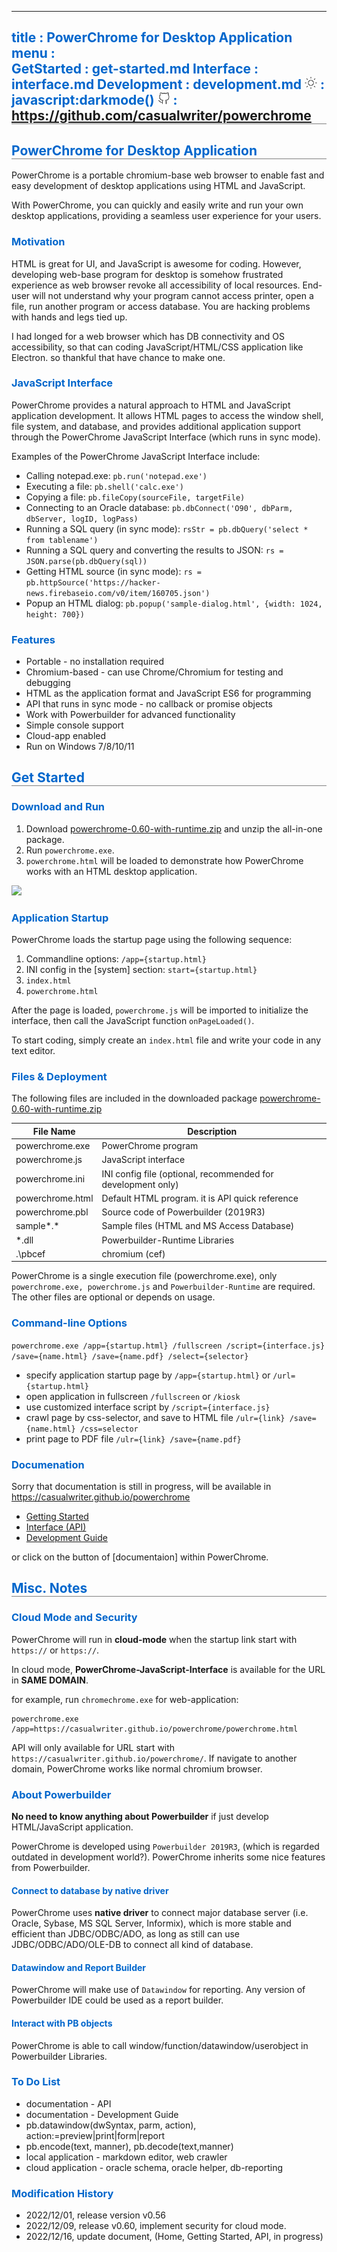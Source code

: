 -----------------------------------------------------------------------------
title     : PowerChrome for Desktop Application
menu      :    
  GetStarted   : get-started.md
  Interface    : interface.md
  Development  : development.md
  <img src='sun.svg' width=20>    : javascript:darkmode()
  <img src='github.svg' width=20> : https://github.com/casualwriter/powerchrome
-----------------------------------------------------------------------------
<style>
  .markdown   { max-width:900px; margin:auto }
  #header     { background: linear-gradient(to bottom right, #06c, #fc0) }
  #left-panel { background: linear-gradient(to bottom right, #eee, #888) } 
  h1, h2      { border-bottom:1px solid grey }
  h2, h3, h4  { color:#06c }
</style>
 
## PowerChrome for Desktop Application

PowerChrome is a portable chromium-base web browser to enable fast and easy development 
of desktop applications using HTML and JavaScript. 

With PowerChrome, you can quickly and easily write and run your own desktop applications, 
providing a seamless user experience for your users.

### Motivation

HTML is great for UI, and JavaScript is awesome for coding. However, developing web-base program 
for desktop is somehow frustrated experience as web browser revoke all accessibility of local 
resources. End-user will not understand why your program cannot access printer, open a file,
run another program or access database. You are hacking problems with hands and legs tied up. 

I had longed for a web browser which has DB connectivity and OS accessibility, so that can 
coding JavaScript/HTML/CSS application like Electron. so thankful that have chance to make one.

### JavaScript Interface

PowerChrome provides a natural approach to HTML and JavaScript application development. 
It allows HTML pages to access the window shell, file system, and database, and provides 
additional application support through the PowerChrome JavaScript Interface (which runs in sync mode).

Examples of the PowerChrome JavaScript Interface include:

* Calling notepad.exe: `pb.run('notepad.exe')`
* Executing a file: `pb.shell('calc.exe')`
* Copying a file: `pb.fileCopy(sourceFile, targetFile)`
* Connecting to an Oracle database: `pb.dbConnect('O90', dbParm, dbServer, logID, logPass)`
* Running a SQL query (in sync mode): `rsStr = pb.dbQuery('select * from tablename')`
* Running a SQL query and converting the results to JSON: `rs = JSON.parse(pb.dbQuery(sql))`
* Getting HTML source (in sync mode): `rs = pb.httpSource('https://hacker-news.firebaseio.com/v0/item/160705.json')`
* Popup an HTML dialog: `pb.popup('sample-dialog.html', {width: 1024, height: 700})`

### Features

* Portable - no installation required
* Chromium-based - can use Chrome/Chromium for testing and debugging
* HTML as the application format and JavaScript ES6 for programming
* API that runs in sync mode - no callback or promise objects
* Work with Powerbuilder for advanced functionality
* Simple console support
* Cloud-app enabled
* Run on Windows 7/8/10/11

## Get Started

### Download and Run

1. Download [powerchrome-0.60-with-runtime.zip](https://casualwriter.github.io/download/powerchrome-0.60-with-runtime.zip) and unzip the all-in-one package.
2. Run `powerchrome.exe`.
3. `powerchrome.html` will be loaded to demonstrate how PowerChrome works with an HTML desktop application.

![](https://casualwriter.github.io/powerchrome/powerchrome.jpg)


### Application Startup

PowerChrome loads the startup page using the following sequence:

1. Commandline options: `/app={startup.html}`
1. INI config in the [system] section: `start={startup.html}`
1. `index.html`
1. `powerchrome.html`

After the page is loaded, `powerchrome.js` will be imported to initialize the interface, 
then call the JavaScript function `onPageLoaded()`.

To start coding, simply create an `index.html` file and write your code in any text editor.


### Files & Deployment

The following files are included in the downloaded package 
[powerchrome-0.60-with-runtime.zip](https://casualwriter.github.io/download/powerchrome-0.60-with-runtime.zip)

File Name       	| Description
--------------------|------------------------
powerchrome.exe 	| PowerChrome program 
powerchrome.js		| JavaScript interface
powerchrome.ini 	| INI config file (optional, recommended for development only)
powerchrome.html	| Default HTML program. it is API quick reference 
powerchrome.pbl 	| Source code of Powerbuilder (2019R3)
sample*.*      	  | Sample files (HTML and MS Access Database)
*.dll           	| Powerbuilder-Runtime Libraries
.\pbcef           | chromium (cef)

PowerChrome is a single execution file (powerchrome.exe), only `powerchrome.exe, powerchrome.js` 
and `Powerbuilder-Runtime` are required. The other files are optional or depends on usage.


### Command-line Options

``powerchrome.exe /app={startup.html} /fullscreen /script={interface.js} /save={name.html} /save={name.pdf} /select={selector}``    

* specify application startup page by ``/app={startup.html}`` or ``/url={startup.html}``
* open application in fullscreen ``/fullscreen`` or ``/kiosk``
* use customized interface script by ``/script={interface.js}``
* crawl page by css-selector, and save to HTML file ``/ulr={link} /save={name.html} /css=selector``
* print page to PDF file ``/ulr={link} /save={name.pdf}``

### Documenation

Sorry that documentation is still in progress, will be available in https://casualwriter.github.io/powerchrome

* [Getting Started](https://casualwriter.github.io/powerchrome/?file=get-started.md)
* [Interface (API)](https://casualwriter.github.io/powerchrome/?file=interface.md)
* [Development Guide](https://casualwriter.github.io/powerchrome/?file=development.md)

or click on the button of [documentaion] within PowerChrome.


## Misc. Notes


### Cloud Mode and Security

PowerChrome will run in **cloud-mode** when the startup link start with `https://` or `https://`. 

In cloud mode, **PowerChrome-JavaScript-Interface** is available for the URL in **SAME DOMAIN**. 

for example, run `chromechrome.exe` for web-application:

```
powerchrome.exe /app=https://casualwriter.github.io/powerchrome/powerchrome.html
```

API will only available for URL start with ``https://casualwriter.github.io/powerchrome/``.
If navigate to another domain, PowerChrome works like normal chromium browser.


### About Powerbuilder

**No need to know anything about Powerbuilder** if just develop HTML/JavaScript application.

PowerChrome is developed using `Powerbuilder 2019R3`, (which is regarded outdated in
development world?). PowerChrome inherits some nice features from Powerbuilder.

#### Connect to database by native driver

PowerChrome uses **native driver** to connect major database server (i.e. Oracle, Sybase, MS SQL Server, Informix), 
which is more stable and efficient than JDBC/ODBC/ADO, as long as still can use JDBC/ODBC/ADO/OLE-DB to connect 
all kind of database.

#### Datawindow and Report Builder

PowerChrome will make use of `Datawindow` for reporting. Any version of Powerbuilder IDE could be used 
as a report builder. 

#### Interact with PB objects

PowerChrome is able to call window/function/datawindow/userobject in Powerbuilder Libraries. 


### To Do List

* documentation - API 
* documentation - Development Guide
* pb.datawindow(dwSyntax, parm, action), action:=preview|print|form|report
* pb.encode(text, manner), pb.decode(text,manner)
* local application - markdown editor, web crawler
* cloud application - oracle schema, oracle helper, db-reporting


### Modification History

* 2022/12/01, release version v0.56
* 2022/12/09, release v0.60, implement security for cloud mode.
* 2022/12/16, update document, (Home, Getting Started, API, in progress)
